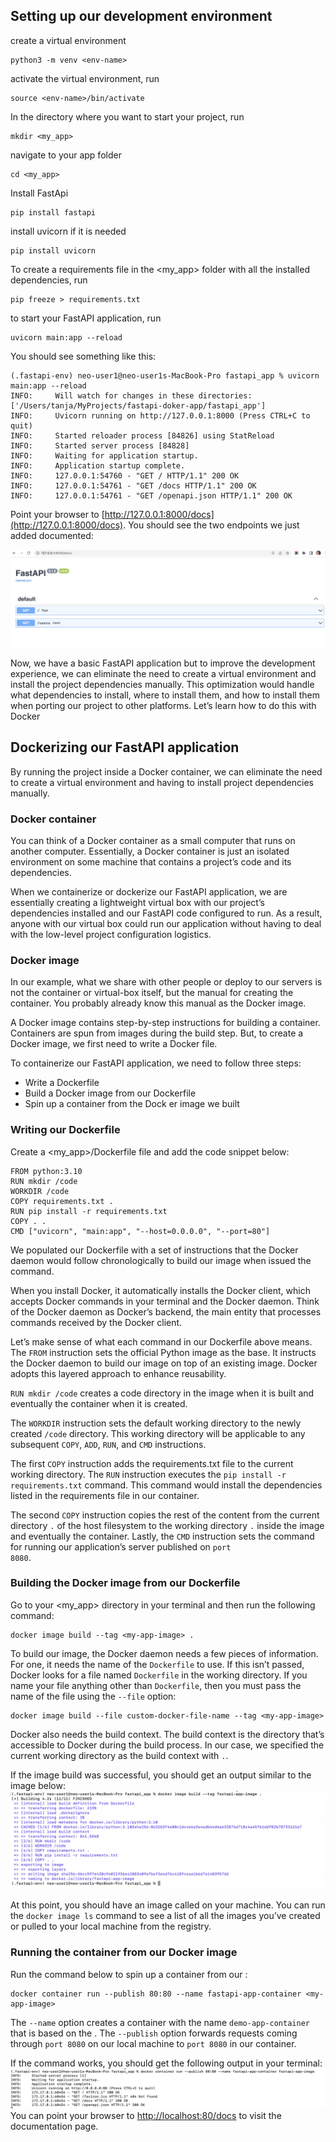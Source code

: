 ## Setting up our development environment

create a virtual environment
```
python3 -m venv <env-name>
```
activate the virtual environment, run 
```
source <env-name>/bin/activate
```
In the directory where you want to start your project, run 
```
mkdir <my_app>
```
navigate to your app folder
```
cd <my_app>
```
Install FastApi
```
pip install fastapi
```

install uvicorn if it is needed
```
pip install uvicorn
```

To create a requirements file in the <my_app> folder with all the installed dependencies, run
```
pip freeze > requirements.txt 
```

to start your FastAPI application, run
```
uvicorn main:app --reload 
```
You should see something like this:
```
(.fastapi-env) neo-user1@neo-user1s-MacBook-Pro fastapi_app % uvicorn main:app --reload
INFO:     Will watch for changes in these directories: ['/Users/tanja/MyProjects/fastapi-doker-app/fastapi_app']
INFO:     Uvicorn running on http://127.0.0.1:8000 (Press CTRL+C to quit)
INFO:     Started reloader process [84826] using StatReload
INFO:     Started server process [84828]
INFO:     Waiting for application startup.
INFO:     Application startup complete.
INFO:     127.0.0.1:54760 - "GET / HTTP/1.1" 200 OK
INFO:     127.0.0.1:54761 - "GET /docs HTTP/1.1" 200 OK
INFO:     127.0.0.1:54761 - "GET /openapi.json HTTP/1.1" 200 OK
```
Point your browser to [http://127.0.0.1:8000/docs](http://127.0.0.1:8000/docs). You should see the two endpoints we just added documented:

![png](assets/img/demo.png)

Now, we have a basic FastAPI application but to improve the development experience, we can eliminate the need to create a virtual environment and install the project dependencies manually. This optimization would handle what dependencies to install, where to install them, and how to install them when porting our project to other platforms. Let’s learn how to do this with Docker

## Dockerizing our FastAPI application
By running the project inside a Docker container, we can eliminate the need to create a virtual environment and having to install project dependencies manually.
### Docker container
You can think of a Docker container as a small computer that runs on another computer. Essentially, a Docker container is just an isolated environment on some machine that contains a project’s code and its dependencies.
<p>When we containerize or dockerize our FastAPI application, we are essentially creating a lightweight virtual box with our project’s dependencies installed and our FastAPI code configured to run. As a result, anyone with our virtual box could run our application without having to deal with the low-level project configuration logistics.</p>

### Docker image
In our example, what we share with other people or deploy to our servers is not the container or virtual-box itself, but the manual for creating the container. You probably already know this manual as the Docker image.

A Docker image contains step-by-step instructions for building a container. Containers are spun from images during the build step. But, to create a Docker image, we first need to write a Docker file.

To containerize our FastAPI application, we need to follow three steps:
- Write a Dockerfile
- Build a Docker image from our Dockerfile
- Spin up a container from the Dock
er image we built

### Writing our Dockerfile
Create a <my_app>/Dockerfile file and add the code snippet below:
```
FROM python:3.10
RUN mkdir /code
WORKDIR /code
COPY requirements.txt .
RUN pip install -r requirements.txt
COPY . .
CMD ["uvicorn", "main:app", "--host=0.0.0.0", "--port=80"]

```
We populated our Dockerfile with a set of instructions that the Docker daemon would follow chronologically to build our image when issued the command.

When you install Docker, it automatically installs the Docker client, which accepts Docker commands in your terminal and the Docker daemon. Think of the Docker daemon as Docker’s backend, the main entity that processes commands received by the Docker client.

Let’s make sense of what each command in our Dockerfile above means. The <code>FROM</code> instruction sets the official Python image as the base. It instructs the Docker daemon to build our image on top of an existing image. Docker adopts this layered approach to enhance reusability.
<p>
<code>RUN mkdir /code</code> creates a code directory in the image when it is built and eventually the container when it is created.</p>
The <code>WORKDIR</code> instruction sets the default working directory to the newly created <code>/code</code> directory. This working directory will be applicable to any subsequent <code>COPY</code>, <code>ADD</code>, <code>RUN</code>, and <code>CMD</code> instructions.

The first <code>COPY</code> instruction adds the requirements.txt file to the current working directory. The <code>RUN</code> instruction executes the <code>pip install -r requirements.txt</code> command. This command would install the dependencies listed in the requirements file in our container.

The second <code>COPY</code> instruction copies the rest of the content from the current directory <code>.</code> of the host filesystem to the working directory <code>.</code> inside the image and eventually the container. Lastly, the <code>CMD</code> instruction sets the command for running our application’s server published on <code>port 8080</code>.

### Building the Docker image from our Dockerfile

Go to your <my_app> directory in your terminal and then run the following command:
```
docker image build --tag <my-app-image> .
```
To build our image, the Docker daemon needs a few pieces of information. For one, it needs the name of the <code>Dockerfile</code> to use. If this isn’t passed, Docker looks for a file named <code>Dockerfile</code> in the working directory. If you name your file anything other than <code>Dockerfile</code>, then you must pass the name of the file using the <code>--file</code> option:
```
docker image build --file custom-docker-file-name --tag <my-app-image>
```
Docker also needs the build context. The build context is the directory that’s accessible to Docker during the build process. In our case, we specified the current working directory as the build context with <code>.</code>.

If the image build was successful, you should get an output similar to the image below:
![png](assets/img/image.png)

At this point, you should have an image called <code><my-app-image></code> on your machine. You can run the <code>docker image ls</code> command to see a list of all the images you’ve created or pulled to your local machine from the registry.

### Running the container from our Docker image

Run the command below to spin up a container from our <code><my-app-image></code>:
```
docker container run --publish 80:80 --name fastapi-app-container <my-app-image>
```
The <code>--name</code> option creates a container with the name <code>demo-app-container</code> that is based on the <code><my-app-image></code>. The <code>--publish</code> option forwards requests coming through <code>port 8080</code> on our local machine to <code>port 8080</code> in our container.

If the command works, you should get the following output in your terminal:
![png](assets/img/container.png)
You can point your browser to [http://localhost:80/docs](http://localhost/docs) to visit the documentation page. 
